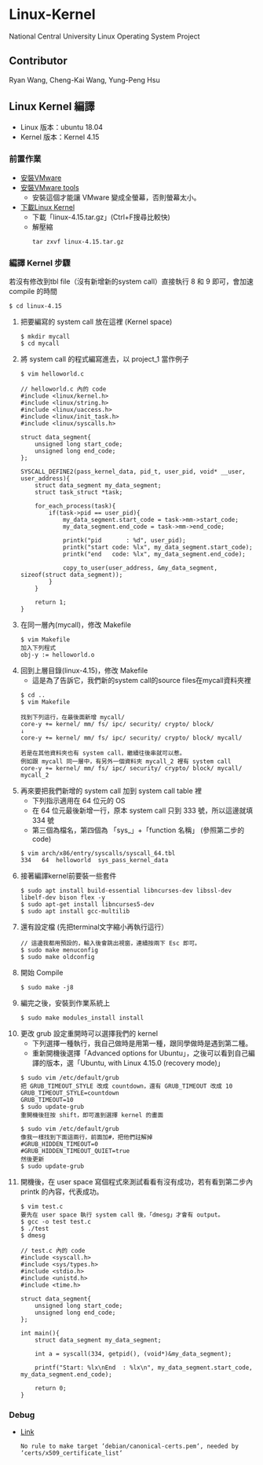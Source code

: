 # Linux-Kernel
National Central University Linux Operating System Project

## Contributor
Ryan Wang, Cheng-Kai Wang, Yung-Peng Hsu

## Linux Kernel 編譯
* Linux 版本：ubuntu 18.04
* Kernel 版本：Kernel 4.15

### 前置作業
* [安裝VMware](https://blog.xuite.net/yh96301/blog/341981056-VMware+Workstation+16+Player%E5%AE%89%E8%A3%9DUbuntu+20.04%3E)
* [安裝VMware tools](https://www.youtube.com/watch?v=fSOvnlEowLA)
    * 安裝這個才能讓 VMware 變成全螢幕，否則螢幕太小。
* [下載Linux Kernel](http://ftp.ntu.edu.tw/linux/kernel/v4.x/?fbclid=IwAR0fq2e0T60YB54O2xZGouyQ33z4o_kxkmElhdn-y9CqIZnq2bc2lwVIdwk)
    * 下載「linux-4.15.tar.gz」(Ctrl+F搜尋比較快)
    * 解壓縮
        ```
        tar zxvf linux-4.15.tar.gz
        ```

### 編譯 Kernel 步驟
若沒有修改到tbl file（沒有新增新的system call）直接執行 8 和 9 即可，會加速 compile 的時間
```
$ cd linux-4.15
```
1. 把要編寫的 system call 放在這裡 (Kernel space)
    ```
    $ mkdir mycall
    $ cd mycall
    ```
2. 將 system call 的程式編寫進去，以 project_1 當作例子
    ```
    $ vim helloworld.c
    ```
    ```c=
    // helloworld.c 內的 code
    #include <linux/kernel.h>
    #include <linux/string.h>
    #include <linux/uaccess.h>
    #include <linux/init_task.h>
    #include <linux/syscalls.h>

    struct data_segment{
        unsigned long start_code;
        unsigned long end_code;
    };

    SYSCALL_DEFINE2(pass_kernel_data, pid_t, user_pid, void* __user, user_address){
        struct data_segment my_data_segment;
        struct task_struct *task;

        for_each_process(task){
            if(task->pid == user_pid){
                my_data_segment.start_code = task->mm->start_code;
                my_data_segment.end_code = task->mm->end_code;

                printk("pid       : %d", user_pid);
                printk("start code: %lx", my_data_segment.start_code);
                printk("end   code: %lx", my_data_segment.end_code);

                copy_to_user(user_address, &my_data_segment, sizeof(struct data_segment));
            }
        }

        return 1;
    }
    ```
3. 在同一層內(mycall)，修改 Makefile
    ```
    $ vim Makefile
    加入下列程式
    obj-y := helloworld.o
    ```
4. 回到上層目錄(linux-4.15)，修改 Makefile
    * 這是為了告訴它，我們新的system call的source files在mycall資料夾裡
    ```
    $ cd ..
    $ vim Makefile

    找到下列這行，在最後面新增 mycall/
    core-y += kernel/ mm/ fs/ ipc/ security/ crypto/ block/
    ↓
    core-y += kernel/ mm/ fs/ ipc/ security/ crypto/ block/ mycall/
    
    若是在其他資料夾也有 system call，繼續往後串就可以惹。
    例如跟 mycall 同一層中，有另外一個資料夾 mycall_2 裡有 system call
    core-y += kernel/ mm/ fs/ ipc/ security/ crypto/ block/ mycall/ mycall_2
    ```
5. 再來要把我們新增的 system call 加到 system call table 裡
    * 下列指示適用在 64 位元的 OS
    * 在 64 位元最後新增一行，原本 system call 只到 333 號，所以這邊就填 334 號
    * 第三個為檔名，第四個為 「sys_」+「function 名稱」 (參照第二步的 code)
    ```
    $ vim arch/x86/entry/syscalls/syscall_64.tbl
    334   64  helloworld  sys_pass_kernel_data
    ```
6. 接著編譯kernel前要裝一些套件
    ```
    $ sudo apt install build-essential libncurses-dev libssl-dev libelf-dev bison flex -y
    $ sudo apt-get install libncurses5-dev
    $ sudo apt install gcc-multilib
    ```
7. 還有設定檔 (先把terminal文字縮小再執行這行）
    ```
    // 這邊我都用預設的，輸入後會跳出視窗，連續按兩下 Esc 即可。
    $ sudo make menuconfig
    $ sudo make oldconfig
    ```
8. 開始 Compile
    ```
    $ sudo make -j8
    ```
9. 編完之後，安裝到作業系統上
    ```
    $ sudo make modules_install install
    ```
10. 更改 grub 設定重開時可以選擇我們的 kernel 
    * 下列選擇一種執行，我自己做時是用第一種，跟同學做時是遇到第二種。
    * 重新開機後選擇「Advanced options for Ubuntu」，之後可以看到自己編譯的版本，選「Ubuntu, with Linux 4.15.0 (recovery mode)」
    ```
    $ sudo vim /etc/default/grub
    把 GRUB_TIMEOUT_STYLE 改成 countdown，還有 GRUB_TIMEOUT 改成 10
    GRUB_TIMEOUT_STYLE=countdown
    GRUB_TIMEOUT=10
    $ sudo update-grub
    重開機後狂按 shift，即可進到選擇 kernel 的畫面
    ```
    ```
    $ sudo vim /etc/default/grub
    像我一樣找到下面這兩行，前面加#，把他們註解掉
    #GRUB_HIDDEN_TIMEOUT=0
    #GRUB_HIDDEN_TIMEOUT_QUIET=true
    然後更新
    $ sudo update-grub
    ```
11. 開機後，在 user space 寫個程式來測試看看有沒有成功，若有看到第二步內 printk 的內容，代表成功。
    ```
    $ vim test.c
    要先在 user space 執行 system call 後，「dmesg」才會有 output。 
    $ gcc -o test test.c
    $ ./test
    $ dmesg
    ```
    ```c=
    // test.c 內的 code
    #include <syscall.h>
    #include <sys/types.h>
    #include <stdio.h>
    #include <unistd.h>
    #include <time.h>

    struct data_segment{
        unsigned long start_code;
        unsigned long end_code;
    };

    int main(){
        struct data_segment my_data_segment;

        int a = syscall(334, getpid(), (void*)&my_data_segment);

        printf("Start: %lx\nEnd  : %lx\n", my_data_segment.start_code, my_data_segment.end_code);

        return 0;
    }
    ```
    
### Debug
* [Link](https://blog.csdn.net/qq_36393978/article/details/118157426?fbclid=IwAR1vWkuHQ9dXaUqxNOKxnZzsMGSHeEc0555KZ6Hbn0ScY2z0sVdhocgC68A)
    ```
    No rule to make target ‘debian/canonical-certs.pem‘, needed by 
    ‘certs/x509_certificate_list‘
    ```
